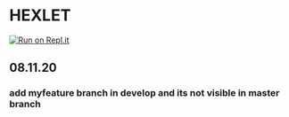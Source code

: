 # HEXLET

[![Run on Repl.it](https://repl.it/badge/github/kuklinv/HEXLET)](https://repl.it/github/kuklinv/HEXLET)

## 08.11.20

### add myfeature branch in develop and its not visible in master branch
